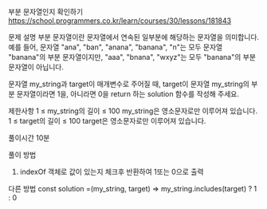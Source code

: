 부분 문자열인지 확인하기
https://school.programmers.co.kr/learn/courses/30/lessons/181843

문제 설명
부분 문자열이란 문자열에서 연속된 일부분에 해당하는 문자열을 의미합니다. 예를 들어, 문자열 "ana", "ban", "anana", "banana", "n"는 모두 문자열 "banana"의 부분 문자열이지만, "aaa", "bnana", "wxyz"는 모두 "banana"의 부분 문자열이 아닙니다.

문자열 my_string과 target이 매개변수로 주어질 때, target이 문자열 my_string의 부분 문자열이라면 1을, 아니라면 0을 return 하는 solution 함수를 작성해 주세요.

제한사항
1 ≤ my_string의 길이 ≤ 100
my_string은 영소문자로만 이루어져 있습니다.
1 ≤ target의 길이 ≤ 100
target은 영소문자로만 이루어져 있습니다.

풀이시간
10분

풀이 방법

1. indexOf 객체로 값이 있는지 체크후 반환하여 1또는 0으로 출력

다른 방법
const solution =(my_string, target) => my_string.includes(target) ? 1 : 0
